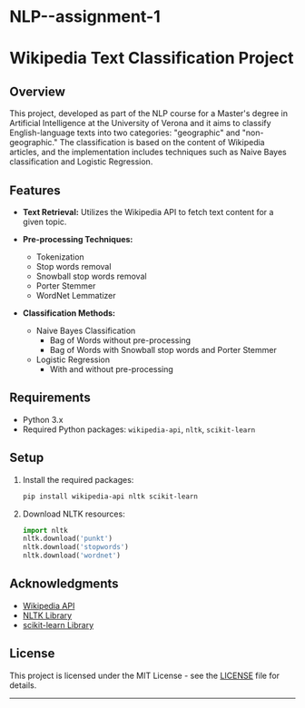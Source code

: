 # NLP--assignment-1
# Wikipedia Text Classification Project

## Overview

This project, developed as part of the NLP course for a Master's degree in Artificial Intelligence at the University of Verona and it aims to classify English-language texts into two categories: "geographic" and "non-geographic." The classification is based on the content of Wikipedia articles, and the implementation includes techniques such as Naive Bayes classification and Logistic Regression.

## Features

- **Text Retrieval:** Utilizes the Wikipedia API to fetch text content for a given topic.
- **Pre-processing Techniques:**
  - Tokenization
  - Stop words removal
  - Snowball stop words removal
  - Porter Stemmer
  - WordNet Lemmatizer

- **Classification Methods:**
  - Naive Bayes Classification
    - Bag of Words without pre-processing
    - Bag of Words with Snowball stop words and Porter Stemmer
  - Logistic Regression
    - With and without pre-processing

## Requirements

- Python 3.x
- Required Python packages: `wikipedia-api`, `nltk`, `scikit-learn`

## Setup

1. Install the required packages:

    ```bash
    pip install wikipedia-api nltk scikit-learn
    ```

2. Download NLTK resources:

    ```python
    import nltk
    nltk.download('punkt')
    nltk.download('stopwords')
    nltk.download('wordnet')
    ```


## Acknowledgments

- [Wikipedia API](https://www.mediawiki.org/wiki/API:Main_page)
- [NLTK Library](https://www.nltk.org/)
- [scikit-learn Library](https://scikit-learn.org/)

## License

This project is licensed under the MIT License - see the [LICENSE](LICENSE) file for details.

---
